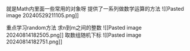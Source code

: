就是Math内里面一些常用的对象呀
提供了一系列做数学运算的方法
![[Pasted image 20240529211105.png]]

重点学习random方法
求n到m之间的整数
![[Pasted image 20240814182505.png]]
取数组随机下标
![[Pasted image 20240814182751.png]]